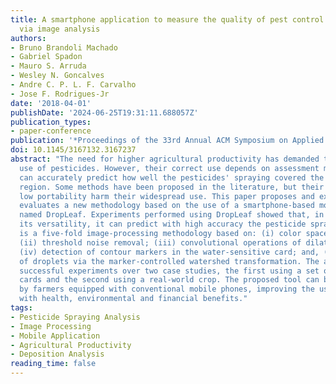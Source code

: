 ```yaml
---
title: A smartphone application to measure the quality of pest control spraying machines
  via image analysis
authors:
- Bruno Brandoli Machado
- Gabriel Spadon
- Mauro S. Arruda
- Wesley N. Goncalves
- Andre C. P. L. F. Carvalho
- Jose F. Rodrigues-Jr
date: '2018-04-01'
publishDate: '2024-06-25T19:31:11.688057Z'
publication_types:
- paper-conference
publication: '*Proceedings of the 33rd Annual ACM Symposium on Applied Computing*'
doi: 10.1145/3167132.3167237
abstract: "The need for higher agricultural productivity has demanded the intensive
  use of pesticides. However, their correct use depends on assessment methods that
  can accurately predict how well the pesticides' spraying covered the intended crop
  region. Some methods have been proposed in the literature, but their high cost and
  low portability harm their widespread use. This paper proposes and experimentally
  evaluates a new methodology based on the use of a smartphone-based mobile application,
  named DropLeaf. Experiments performed using DropLeaf showed that, in addition to
  its versatility, it can predict with high accuracy the pesticide spraying. DropLeaf
  is a five-fold image-processing methodology based on: (i) color space conversion;
  (ii) threshold noise removal; (iii) convolutional operations of dilation and erosion;
  (iv) detection of contour markers in the water-sensitive card; and, (v) identification
  of droplets via the marker-controlled watershed transformation. The authors performed
  successful experiments over two case studies, the first using a set of synthetic
  cards and the second using a real-world crop. The proposed tool can be broadly used
  by farmers equipped with conventional mobile phones, improving the use of pesticides
  with health, environmental and financial benefits."
tags:
- Pesticide Spraying Analysis
- Image Processing
- Mobile Application
- Agricultural Productivity
- Deposition Analysis
reading_time: false
---
```

